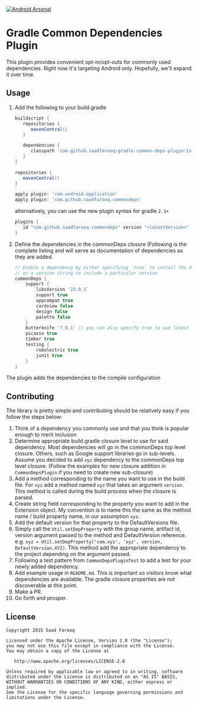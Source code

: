 [![Android Arsenal](https://img.shields.io/badge/Android%20Arsenal-gradle--common--deps--plugin-green.svg?style=flat)](https://android-arsenal.com/details/1/2680)

Gradle Common Dependencies Plugin
========================

This plugin provides convenient opt-in/opt-outs for commonly used dependencies. Right now it's targeting Android only.
Hopefully, we'll expand it over time.

Usage
----

1. Add the following to your build.gradle

   ```groovy
   buildscript {
      repositories {
         mavenCentral()
      }

      dependencies {
         classpath 'com.github.saadfarooq:gradle-common-deps-plugin:{version}'
      }
   }

   repositories {
      mavenCentral()
   }

   apply plugin: 'com.android.application'
   apply plugin: 'com.github.saadfarooq.commondeps'
   ```
   alternatively, you can use the new plugin syntax for gradle `2.1+`
   ```groovy
   plugins {
      id "com.github.saadfarooq.commondeps" version "<latestVersion>"
   }
   ```

2. Define the dependencies in the commonDeps closure (Following is the complete listing and will serve as documentation
of dependencies as they are added.

   ```groovy
   // Enable a dependency by either specifying `true` to install the default version 
   // or a version string to include a particular version
   commonDeps {
       support {
           libsVersion '23.0.1`
           support true
           appcompat true
           cardview false
           design false
           palette false
       }
       butterknife '7.0.1' // you can also specify true to use latest version
       picasso true
       timber true
       testing {
           robolectric true
           junit true
       }
   }
   ``` 

The plugin adds the dependencies to the compile configuration

Contributing
------------

The library is pretty simple and contributing should be relatively easy if you follow the steps below:
1. Think of a dependency you commonly use and that you think is popular enough to merit inclusion
2. Determine appropriate build.gradle closure level to use for said dependency. Most dependencies will go in the 
commonDeps top level closure. Others, such as Google support libraries go in sub-levels. Assume you decided to add `xyz`
dependency to the commonDeps top level closure. (Follow the examples for new closure addition in `CommonDepsPlugin` if 
you need to create new sub-closure)
3. Add a method corresponding to the name you want to use in the build file. For `xyz` add a method named `xyz` that 
takes an argument `version`. This method is called during the build process when the closure is parsed.
4. Create string field corresponding to the property you want to add in the Extension object. My convention is to name 
this the same as the method name / build property name, in our assumption `xyz`.
5. Add the default version for that property to the DefaultVersions file.
6. Simply call the `Util.setDepProperty` with the group name, artifact id, version argument passed to the method and
DefaultVersion reference. e.g. `xyz = Util.setDepProperty('com.xyz', 'xyz', version, DefaultVersion.XYZ)`. This method
add the appropriate dependency to the project depending on the argument passed.
7. Following a test pattern from `CommonDepsPluginTest` to add a test for your newly added dependency.
8. Add example usage in `README.md`. This is important so visitors know what dependencies are available. The gradle
closure properties are not discoverable at this point.
9. Make a PR.
10. Go forth and prosper.

License
-------

    Copyright 2015 Saad Farooq
    
    Licensed under the Apache License, Version 2.0 (the "License");
    you may not use this file except in compliance with the License.
    You may obtain a copy of the License at
    
       http://www.apache.org/licenses/LICENSE-2.0
    
    Unless required by applicable law or agreed to in writing, software
    distributed under the License is distributed on an "AS IS" BASIS,
    WITHOUT WARRANTIES OR CONDITIONS OF ANY KIND, either express or implied.
    See the License for the specific language governing permissions and
    limitations under the License.
